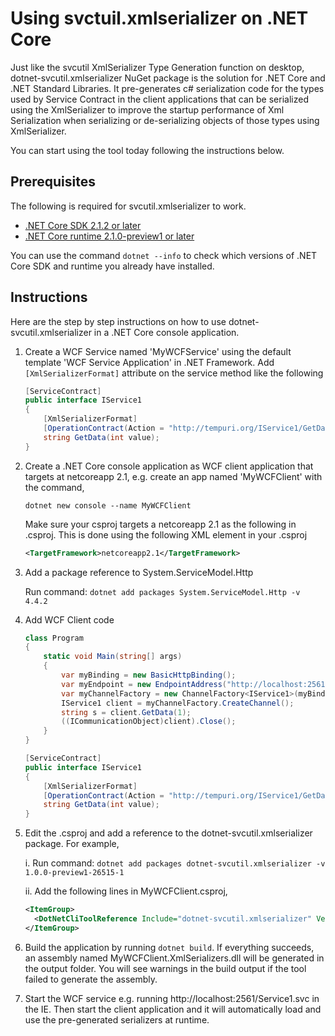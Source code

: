 # Using svctuil.xmlserializer on .NET Core

Just like the svcutil XmlSerializer Type Generation function on desktop, dotnet-svcutil.xmlserializer NuGet package is the solution for .NET Core and .NET Standard Libraries. It pre-generates c# serialization code for the types used by Service Contract in the client applications that can be serialized using the XmlSerializer to improve the startup performance of Xml Serialization when serializing or de-serializing objects of those types using XmlSerializer. 

You can start using the tool today following the instructions below. 

## Prerequisites

The following is required for svcutil.xmlserializer to work. 

* [.NET Core SDK 2.1.2 or later](https://www.microsoft.com/net/download/windows)
* [.NET Core runtime 2.1.0-preview1 or later](https://github.com/dotnet/core/blob/master/release-notes/download-archives/2.1.0-preview1-download.md)

You can use the command `dotnet --info` to check which versions of .NET Core SDK and runtime you already have installed.

## Instructions

Here are the step by step instructions on how to use dotnet-svcutil.xmlserializer in a .NET Core console application.

1. Create a WCF Service named 'MyWCFService' using the default template 'WCF Service Application' in .NET Framework.  Add ```[XmlSerializerFormat]``` attribute on the service method like the following
    ```c#
    [ServiceContract]
    public interface IService1
    {
        [XmlSerializerFormat]
        [OperationContract(Action = "http://tempuri.org/IService1/GetData", ReplyAction = "http://tempuri.org/IService1/GetDataResponse")]
        string GetData(int value);
    }
    ```
2. Create a .NET Core console application as WCF client application that targets at netcoreapp 2.1, e.g. create an app named 'MyWCFClient' with the command,
    ```
    dotnet new console --name MyWCFClient
    ```
    Make sure your csproj targets a netcoreapp 2.1 as the following in .csproj. This is done using the following XML element in your .csproj
    ```xml
    <TargetFramework>netcoreapp2.1</TargetFramework>
    ```
3. Add a package reference to System.ServiceModel.Http
   
   Run command: `dotnet add packages System.ServiceModel.Http -v 4.4.2`

4. Add WCF Client code
    ```c#
    class Program
    {
        static void Main(string[] args)
        {
            var myBinding = new BasicHttpBinding();
            var myEndpoint = new EndpointAddress("http://localhost:2561/Service1.svc"); //Fill your service url here
            var myChannelFactory = new ChannelFactory<IService1>(myBinding, myEndpoint);
            IService1 client = myChannelFactory.CreateChannel();
            string s = client.GetData(1);
            ((ICommunicationObject)client).Close();
        }
    }

    [ServiceContract]
    public interface IService1
    {
        [XmlSerializerFormat]
        [OperationContract(Action = "http://tempuri.org/IService1/GetData", ReplyAction = "http://tempuri.org/IService1/GetDataResponse")]
        string GetData(int value);
    }
    ```
5. Edit the .csproj and add a reference to the dotnet-svcutil.xmlserializer package. For example,

    i. Run command: `dotnet add packages dotnet-svcutil.xmlserializer -v 1.0.0-preview1-26515-1`

    ii. Add the following lines in MyWCFClient.csproj,
    ```xml
    <ItemGroup>
      <DotNetCliToolReference Include="dotnet-svcutil.xmlserializer" Version="1.0.0-preview1-26515-1" />
    </ItemGroup>
    ```

6. Build the application by running `dotnet build`. If everything succeeds, an assembly named MyWCFClient.XmlSerializers.dll will be generated in the output folder. You will see warnings in the build output if the tool failed to generate the assembly.

7. Start the WCF service e.g. running http://localhost:2561/Service1.svc in the IE. Then start the client application and it will automatically load and use the pre-generated serializers at runtime.
